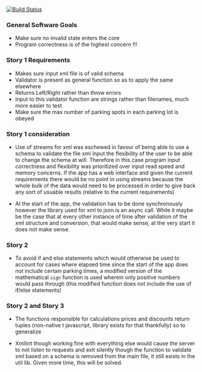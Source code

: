 [![Build Status](https://travis-ci.org/functor-soup/challenge.svg?branch=master)](https://travis-ci.org/functor-soup/challenge)

### General Software Goals

 - Make sure no invalid state enters the core
 - Program correctness is of the highest concern !!!

### Story 1 Requirements

 - Makes sure input xml file is of valid schema
 - Validator is present as general function so as to apply the same elsewhere
 - Returns Left/Right rather than throw errors
 - Input to this validator function are strings rather than filenames, much more easier to test 
 - Make sure the max number of parking spots in each parking lot is obeyed

### Story 1 consideration

 - Use of streams for xml was eschewed in favour of being able to use a schema to validate the file xml input the flexibility
   of the user to be able to change the schema at will. Therefore in this case program input correctness and flexibility
   was prioritized over input read speed and memory concerns. 
   If the app has a web interface and given the current requirements there would be no point in using streams because the
   whole bulk of the data would need to be processed in order to give back any sort of usuable results (relative to the current requirements)

 - At the start of the app, the validation has to be done synchronously however the library used for xml to json is an async call. While it maybe be 
   the case that at every other instance of time after validation of the xml structure and conversion,  that would make sense, at the very start it does not
   make sense.


### Story 2

 - To avoid if and else statements which would otherwise be used to account for cases where elapsed time since the start of the app does not include 
    certain parking times, a modified version of the mathematical `sign` function is used wherein only positive numbers would pass through (this modified
   function does not include the use of if/else statements)

### Story 2 and Story 3

 - The functions responsible for calculations prices and discounts return tuples (non-native t javascript, library exists for that thankfully) so 
   to generalize

 - Xmllint though working fine with everything else would cause the server to not listen to requests and exit silently 
   though the function to validate xml based on a schema is removed from the main file, it still exists in the util lib.
   Given more time, this will be solved.
   
